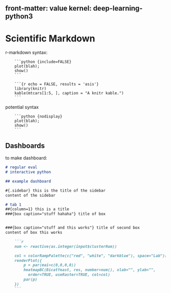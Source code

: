 front-matter: value
kernel: deep-learning-python3
----

# Scientific Markdown

r-markdown syntax:
```
    ```python {include=FALSE}
    plot(blah);
    show()
    ```
```

```
    ```{r echo = FALSE, results = 'asis'}
    library(knitr)
    kable(mtcars[1:5, ], caption = "A knitr kable.")
    ```
```

potential syntax
```
    ```python {nodisplay}
    plot(blah);
    show()
    ```
```

## Dashboards

to make dashboard:

```markdown
# regular eval
# interactive python

## example dashboard

#{.sidebar} this is the title of the sidebar
content of the sidebar

# tab 1
##{column=1} this is a title
###{box caption="stuff hahaha"} title of box


###{box caption="stuff and this works"} title of second box
content of box this works

    ```r
    num <- reactive(as.integer(input$clusterNum))

    col = colorRampPalette(c("red", "white", "darkblue"), space="Lab")(10)
    renderPlot({
        p = par(mai=c(0,0,0,0))
        heatmapBC(BicatYeast, res, number=num(), xlab="", ylab="",
          order=TRUE, useRaster=TRUE, col=col)
        par(p)
    })
    ```
```
